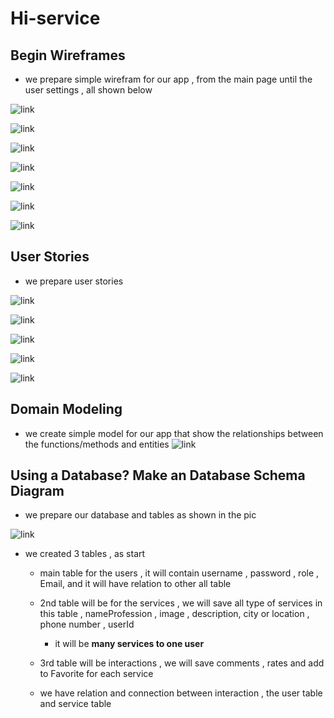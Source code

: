 # Hi-service

## Begin Wireframes

* we prepare simple wirefram for our app , from the main page until the user settings , all shown below

![link](./image/1.jpeg)

![link](./image/Screenshot%20(439).png)

![link](./image/wire2.jpeg)

![link](./image/Screenshot%20(440).png)

![link](./image/Screenshot%20(441).png)

![link](./image/3.jpeg)

![link](./image/4.jpeg)

## User Stories

* we prepare user stories

![link](./image/userstory.png)

![link](./image/userstory2.png)

![link](./image/userstory3.png)

![link](./image/userstory4.png)

![link](./image/userstory5.png)

## Domain Modeling

* we create simple model for our app that show the relationships between the functions/methods and entities
 ![link](./image/WhatsApp%20Image%202022-07-20%20at%206.24.54%20PM.jpeg)

## Using a Database? Make an Database Schema Diagram

* we prepare our database and tables as shown in the pic

![link](./image/WhatsApp%20Image%202022-07-21%20at%2012.11.38%20PM.jpeg)

* we created 3 tables , as start
  * main table for the users , it will contain username , password , role , Email, and  it will have relation to other all table

  * 2nd table will be for the services , we will save all type of services in this table , nameProfession , image , description, city or location , phone number , userId
    * it will be **many services to one user**

  * 3rd table will be interactions , we will save comments , rates and add to Favorite for each service

  * we have relation and connection between interaction , the user table and service table
